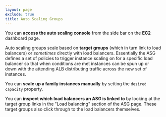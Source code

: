 ```yaml
---
layout: page
exclude: true
title: Auto Scaling Groups
---
```


You can **access the auto scaling console** from the side bar on the **EC2** dashboard page.

Auto scaling groups scale based on **target groups** (which in turn link to load balancers) or *sometimes* directly with load balancers. Essentially the ASG defines a set of policies to trigger instance scaling on for a specific load balancer so that when conditions are met instances can be spun up or down with the attending ALB distributing traffic across the new set of instances.

You can **scale up a family instances manually** by setting the `desired capacity` property.

You can **inspect which load balancers an ASG is linked to** by looking at the target group links in the "Load balancing" section of the ASG page. These target groups also click through to the load balancers themselves.
<!--stackedit_data:
eyJoaXN0b3J5IjpbLTE4NjY4NjQ0OCwxNTE0NDcxNjgwXX0=
-->
